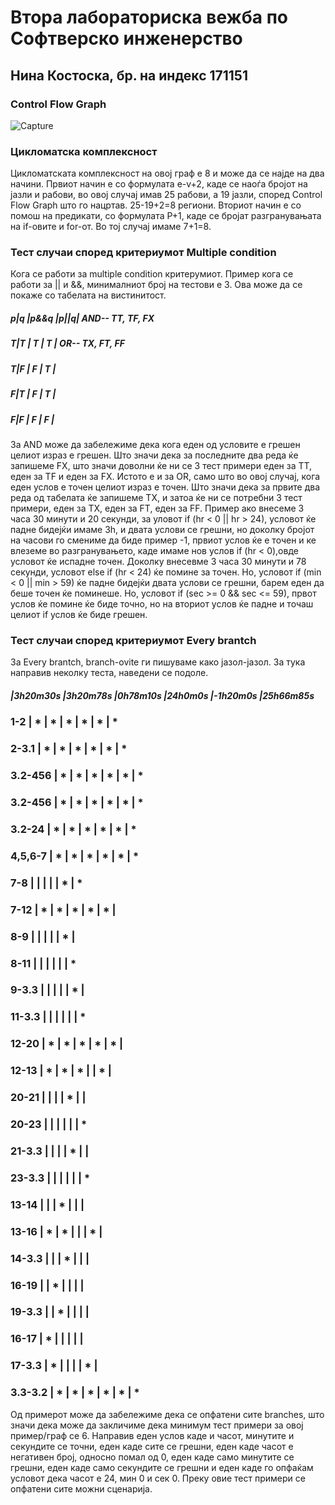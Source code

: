 # Втора лабораториска вежба по Софтверско инженерство

## Нина Костоска, бр. на индекс 171151

### Control Flow Graph
![Capture](https://user-images.githubusercontent.com/73118689/120199253-5293e480-c223-11eb-8463-55363a81bf06.PNG)
### Цикломатска комплексност
Цикломатската комплексност на овој граф е 8 и може да се најде на два начини. 
Првиот начин е со формулата e-v+2, каде се наоѓа бројот на јазли и рабови, во овој случај имав 25 рабови, а 19 јазли,
според Control Flow Graph што го нацртав. 25-19+2=8 региони. 
Вториот начин е со помош на предикати, со формулата P+1, каде се бројат разгранувањата на if-овите и for-от.
Во тој случај имаме 7+1=8.
### Тест случаи според критериумот Multiple condition
Кога се работи за multiple condition критерумиот. Пример кога се работи за || и &&, минималниот број на тестови е 3.
Ова може да се покаже со табелата на вистинитост.
##### p|q |p&&q |p||q|   AND-- TT, TF, FX
##### T|T |  T  |  T |   OR-- TX, FT, FF
##### T|F |  F  |  T |
##### F|T |  F  |  T |
##### F|F |  F  |  F |
За AND може да забележиме дека кога еден од условите е грешен целиот израз е грешен.
Што значи дека за последните два реда ќе запишеме FX, што значи доволни ќе ни се 3 тест примери
еден за ТТ, еден за ТF и еден за FX.
Истото е и за OR, само што во овој случај, кога еден услов е точен целиот израз е точен.
Што значи дека за првите два реда од табелата ќе запишеме ТX, и затоа ќе ни се потребни 3 тест примери,
еден за TX, еден за FT, еден за FF.
Пример ако внесеме 3 часа 30 минути и 20 секунди, за уловот if (hr < 0 || hr > 24), условот ќе падне бидејќи имаме 3h, и двата услови се грешни,
но доколку бројот на часови го смениме да биде пример -1, првиот услов ќе е точен и ке влеземе во разгранувањето,
каде имаме нов услов if (hr < 0),овде условот ќе испадне точен. Доколку внесевме 3 часа 30 минути и 78 секунди, условот else if (hr < 24) ќе помине за точен.
Но, условот if (min < 0 || min > 59) ќе падне бидејќи двата услови се грешни, барем еден да беше точен ќе поминеше.
Но, условот if (sec >= 0 && sec <= 59), првот услов ќе помине ќе биде точно, но на вториот услов ќе падне и точаш целиот if услов ќе биде грешен.
### Тест случаи според критериумот Every brantch
За Every brantch, branch-ovite ги пишуваме како јазол-јазол.
За тука направив неколку теста, наведени се подоле.
#####       |3h20m30s |3h20m78s |0h78m10s |24h0m0s |-1h20m0s |25h66m85s
### 1-2	    |    *	  |    *	  |    *    |   *	   |   *     |   *
### 2-3.1	  |    *    |    *    |    *    |   *    |   *	   |   *
### 3.2-456	|    *	  |    *	  |    *	  |   *	   |   *     |   *
### 3.2-456	|    *	  |    *	  |    *	  |   *	   |   *     |   *
### 3.2-24	|    *	  |    *	  |    *	  |   *	   |   *	   |   *
### 4,5,6-7	|    *    | 	 *    |    *    |   *    |   *	   |   *
### 7-8			|		      |         |         |        |   *	   |   *
### 7-12	  |    *	  |    *	  |    *	  |   *	   |   *	   |
### 8-9			|		      |         |         |        |   *	   |
### 8-11		|				  |         |         |        |         |   *
### 9-3.3		|			    |         |         |        |   *     |
### 11-3.3	|					|         |         |        |         |   *
### 12-20	  |    *	  |    *	  |    *	  |   * 	 |   *	   |
### 12-13	  |    *	  |    *	  |    *		|        |   *	   |
### 20-21	  |		      |         |         |   *		 |         |
### 20-23		|				  |         |         |        |         |   *
### 21-3.3	|			    |         |         |   *		 |         |
### 23-3.3	|					|         |         |        |         |   *
### 13-14		|	        |         |    *		|        |         |
### 13-16	  |    *	  |    *		|	        |        |   *	   |
### 14-3.3	|		      |         |    *		|        |         |
### 16-19		|         |    *		|	        |        |         |
### 19-3.3	|	        |    *		|         |	       |         |
### 16-17	  |   *			|	        |         |        |   	     |
### 17-3.3	|   *			|	        |         |        |   *     |
### 3.3-3.2	|   *	    |    *    |    *    |   *	   |   *	   |   *
Од примерот може да забележиме дека се опфатени сите branches, што значи дека може да закличиме
дека минимум тест примери за овој пример/граф се 6.
Направив еден услов каде и часот, минутите и секундите се точни, еден каде сите се грешни, еден каде часот е негативен број,
односно помал од 0, еден каде само минутите се грешни, еден каде само секундите се грешни и еден каде го опфаќам условот дека часот е 24, мин 0 и сек 0.
Преку овие тест примери се опфатени сите можни сценарија.
